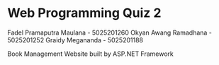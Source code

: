 # Web Programming Quiz 2

Fadel Pramaputra Maulana - 5025201260
Okyan Awang Ramadhana    - 5025201252
Graidy Megananda         - 5025201188

Book Management Website built by ASP.NET Framework
